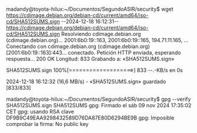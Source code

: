 madandy@toyota-hilux:~/Documentos/SegundoASIR/security$ 
wget https://cdimage.debian.org/debian-cd/current/amd64/iso-cd/SHA512SUMS.sign
--2024-12-18 16:12:31--  https://cdimage.debian.org/debian-cd/current/amd64/iso-cd/SHA512SUMS.sign
Resolviendo cdimage.debian.org (cdimage.debian.org)... 2001:6b0:19::163, 2001:6b0:19::165, 194.71.11.165, ...
Conectando con cdimage.debian.org (cdimage.debian.org)[2001:6b0:19::163]:443... conectado.
Petición HTTP enviada, esperando respuesta... 200 OK
Longitud: 833
Grabando a: «SHA512SUMS.sign»

SHA512SUMS.sign     100%[===================>]     833  --.-KB/s    en 0s      

2024-12-18 16:12:32 (16,6 MB/s) - «SHA512SUMS.sign» guardado [833/833]

madandy@toyota-hilux:~/Documentos/SegundoASIR/security$ 
gpg --verify SHA512SUMS.sign SHA512SUMS
gpg: Firmado el sáb 09 nov 2024 17:35:02 CET
gpg:                usando RSA clave DF9B9C49EAA9298432589D76DA87E80D6294BE9B
gpg: Imposible comprobar la firma: No public key
